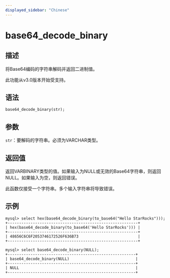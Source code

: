 ```yaml
---
displayed_sidebar: "Chinese"
---
```


# base64_decode_binary

## 描述

将Base64编码的字符串解码并返回二进制值。

此功能从v3.0版本开始受支持。

## 语法

```Haskell
base64_decode_binary(str);
```

## 参数

`str`：要解码的字符串。必须为VARCHAR类型。

## 返回值

返回VARBINARY类型的值。如果输入为NULL或无效的Base64字符串，则返回NULL。如果输入为空，则返回错误。

此函数仅接受一个字符串。多个输入字符串将导致错误。

## 示例

```Plain Text
mysql> select hex(base64_decode_binary(to_base64("Hello StarRocks")));
+---------------------------------------------------------+
| hex(base64_decode_binary(to_base64('Hello StarRocks'))) |
+---------------------------------------------------------+
| 48656C6C6F2053746172526F636B73                          |
+---------------------------------------------------------+

mysql> select base64_decode_binary(NULL);
+--------------------------------------------------------+
| base64_decode_binary(NULL)                             |
+--------------------------------------------------------+
| NULL                                                   |
+--------------------------------------------------------+
```